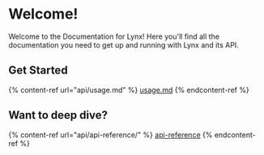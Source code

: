 # Welcome!

Welcome to the Documentation for Lynx! Here you'll find all the documentation you need to get up and running with Lynx and its API.

## Get Started

{% content-ref url="api/usage.md" %}
[usage.md](api/usage.md)
{% endcontent-ref %}

## Want to deep dive?

{% content-ref url="api/api-reference/" %}
[api-reference](api/api-reference/)
{% endcontent-ref %}
